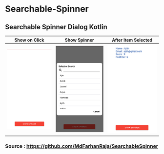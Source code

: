 # Searchable-Spinner
## Searchable Spinner Dialog Kotlin
Show on Click             |  Show Spinner          |  After Item Selected         |
:-------------------------:|:-------------------------:|:-------------------------:
![](https://raw.githubusercontent.com/unaisulhadi/Searchable-Spinner/main/art/device-2020-11-13-201331.png)  |  ![](https://raw.githubusercontent.com/unaisulhadi/Searchable-Spinner/main/art/device-2020-11-13-201515.png)  |  ![](https://raw.githubusercontent.com/unaisulhadi/Searchable-Spinner/main/art/device-2020-11-13-201534.png)
### Source : https://github.com/MdFarhanRaja/SearchableSpinner
